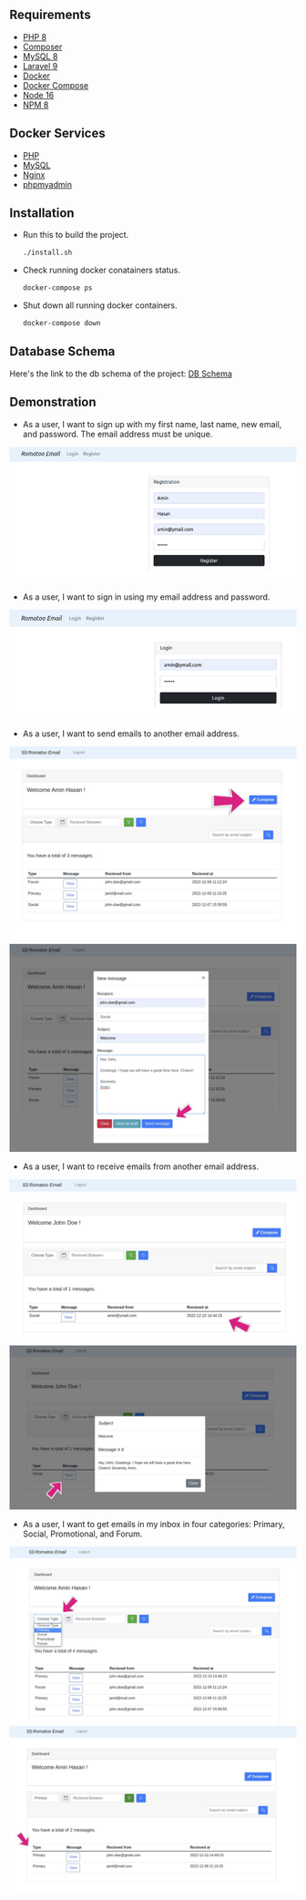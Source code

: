 ## Requirements

* [PHP 8](https://www.php.net/)
* [Composer](https://getcomposer.org/)
* [MySQL 8](https://www.mysql.com/)
* [Laravel 9](https://laravel.com/)
* [Docker](https://www.docker.com/)
* [Docker Compose](https://www.digitalocean.com/community/tutorials/how-to-install-and-use-docker-compose-on-ubuntu-20-04)
* [Node 16](https://nodejs.org)
* [NPM 8](https://www.npmjs.com)

## Docker Services

* [PHP](https://hub.docker.com/_/php)
* [MySQL](https://hub.docker.com/_/mysql)
* [Nginx](https://hub.docker.com/_/nginx)
* [phpmyadmin](https://hub.docker.com/_/phpmyadmin)

## Installation

* Run this to build the project.

   ```sh
   ./install.sh
   ```
* Check running docker conatainers status.

   ```sh
   docker-compose ps
   ```
* Shut down all running docker containers.

   ```sh
   docker-compose down
   ```

## Database Schema

Here's the link to the db schema of the project: [DB Schema](https://viewer.diagrams.net/?tags=%7B%7D&highlight=0000ff&edit=_blank&layers=1&nav=1&title=Database%20Schema#R7Ztbc6M2FMc%2FjWfaB3u4GAKPvm2baeJNc2k3Tx7ZyLZaQB4hxyaffgWIq4RD0g3eKc5DAgckofM7SOd%2FhvT0iXf8jYDd9hY70O1pinPs6dOepqm6MmR%2FIkuYWEzbSgwbghx%2BU254QK%2BQGxVu3SMHBqUbKcYuRbuycYV9H65oyQYIwYfybWvslkfdgQ0UDA8r4IrWv5FDt4nVMpTc%2FjtEm206sqrwKx5Ib%2BaGYAscfCiY9FlPnxCMaXLkHSfQjZyX%2BiVp96XmavZgBPq0SYP5CD9MJjPL%2F3Z43t%2F1l9d776%2F%2BVdLLC3D3fML7AJKAPzENUzcEB%2BS5wGdnY94CEgqPtY%2BiZhNkkQGxBykJ2S1pgysjacKDQrW4jw65i7XUxduCezNnAo51k%2FWdDXfPwgD4G%2Fbk%2BXimUhpPN8XxMnDF8fTKcMClkPiAwjHe%2B05Q9Dc7KEw1N8UU3kEkDfwCEnY%2Fm7c%2BYr%2BXaIOYjzVl9PT4dXE9n9zPbmfzR4EXY8OmMN5Sjw0%2BVdkhcNHGZ8crxggSZogIIhboI37BQ44TNR8TGKBXsIy7YsOOd5gNGTvAGPeMadTXnuIgeVWjrgNK8L9wgl3M%2Bp36OA6TNXLdiqlR5NSHqRhOYZlSkabdgGYxeEoY381MFZitEQnowgcezNi9ALLaAvKLZhi%2FdhuYIQFmtgpME4C54MKrjtfV2XnpAi%2FoAeQKrNgqzlgpT%2FPrP59m3YZmGyI0q1VoQwHaDgTBARNH4GbG2OZPNzej8U3HwamaJBtSWyVnCOQI9KC3hGRBmW%2F8uveu4wB5L%2F1KdjuU8Gx3%2BTQFnisCWRrrLADNWFLkwYACb3ehV6RnStZRmTb5PHoSkbZzLvQa0bPOTc%2BSZy6fLbENqyJ5JWuQYoh%2B0JT%2Fv8IWkVwUtnUyJTm%2FwrYFZgH0HeZmeSbSZVgydT1sE1aav5bSxxWCL3FlkfP6J8B%2BtznJVHWTJfLHcRLLVkvshHlKEdHoNCKJhm5VQmtinSrOHhY03OWFKor8MN6zuoxKppozWzuwxHrH6Ty9M3K5hlyasmuDquQ6dwFEE%2BuNpwXzBWXjyke7IMVKlkPAmrYuvyRJWVf1lyZWoy76KwnUpi%2FW2fWYJtakOqzH3oJX3eBkmX%2B7Ck0sgXRTodWR46Bk1cN2JZpY9%2BicRHuDkaqKb1OrIi3t%2BCLSGsCS7VytqjRdLHpcVNqHdjFVso21m93rYnnkItM%2BkE6qMnXSLklRcEcfoi4KwiBRBV%2F%2B6Cq6E9X9VlMSXSxzCUigs4EP%2FJTNFtHwHrqAIuzP8ivjNfYp%2F%2BJb1coEmZYYRV9vs9PZPfPoI74Ffhj7HxAqv0QixQodTpINS8Jv0clAUdTU8MwMfWYxh6lleiw2mIbFsztI2NoRh1BsTOYZTa4WafqNOiAbeJKyJqf8FtbMSGKHvpSf5ETR4A4nLxCPxqFWUZRqJV4CvCcryFvlISN0ZFQ60qodJa4QOvpR1QRdrPD81OEYRZ9qFuNRGRiKfe5wtH%2BycByqA1v7YERaykBV7fynEp%2F2wC7%2BDFsN16EoFj45XF8hwY%2F4a7wrVcLVA76TXKhdO41SpL4VpUdEC83Y2XP6ROw4bxSdhO8O4oT%2FCd9aTYP99A6bfR3eVvCb6V79X9fiq0pHTddioaN%2BZQ54vQ7gO98Hdpr%2Fc1Nye%2F4vYvrsOw%3D%3D)
## Demonstration

* As a user, I want to sign up with my first name, last name, new email, and password. The email address must be unique.

 <img src="./images/R1.png">

* As a user, I want to sign in using my email address and password.

 <img src="./images/R2.png">

* As a user, I want to send emails to another email address.

 <img src="./images/R3_a.jpg">

 <img src="./images/R3_b.jpg">

* As a user, I want to receive emails from another email address.

 <img src="./images/R4_a.jpg">

 <img src="./images/R4_b.jpg">

* As a user, I want to get emails in my inbox in four categories: Primary, Social, Promotional, and Forum.
 
 <img src="./images/R5_a.jpg">

 <img src="./images/R5_b.jpg">
